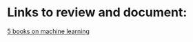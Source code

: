 # Links to review and document:
[5 books on machine learning](http://www.infoworld.com/article/3115334/artificial-intelligence/5-free-e-books-for-machine-learning-mastery.html)
